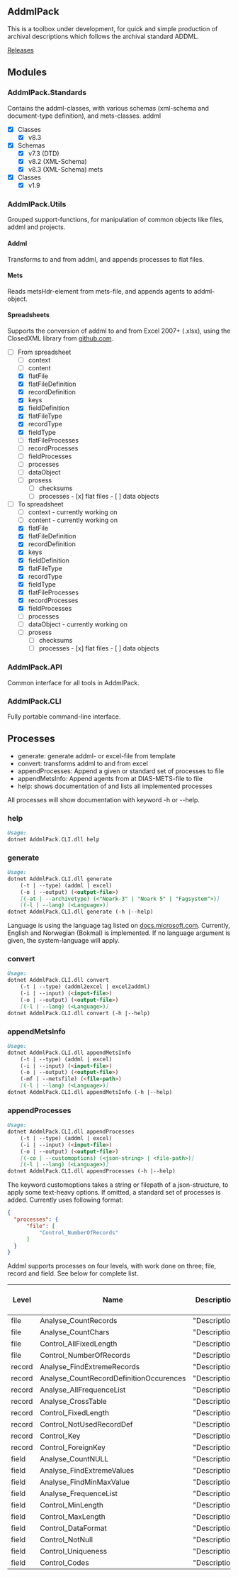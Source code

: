 ## AddmlPack
This is a toolbox under development, for quick and simple production of archival descriptions which follows the archival standard ADDML. 

[Releases](https://github.com/joergen-vs/addmlpack/releases)

## Modules

### AddmlPack.Standards
Contains the addml-classes, with various schemas (xml-schema and document-type definition), and mets-classes.
addml
- [x] Classes
    - [x] v8.3
- [x] Schemas
    - [x] v7.3 (DTD)
    - [x] v8.2 (XML-Schema)
    - [x] v8.3 (XML-Schema)
mets
- [x] Classes
    - [x] v1.9

### AddmlPack.Utils
Grouped support-functions, for manipulation of common objects like files, addml and projects.

#### Addml
Transforms to and from addml, and appends processes to flat files.

#### Mets
Reads metsHdr-element from mets-file, and appends agents to addml-object.

#### Spreadsheets
Supports the conversion of addml to and from Excel 2007+ (.xlsx), using the ClosedXML library from [github.com](https://github.com/ClosedXML/ClosedXML).
- [ ] From spreadsheet
    - [ ] context
    - [ ] content
    - [x] flatFile
    - [x] flatFileDefinition
    - [x] recordDefinition
    - [x] keys
    - [x] fieldDefinition
    - [x] flatFileType
    - [x] recordType
    - [x] fieldType
    - [ ] flatFileProcesses
    - [ ] recordProcesses
    - [ ] fieldProcesses
    - [ ] processes
    - [ ] dataObject
    - [ ] prosess
        - [ ] checksums
        - [ ] processes
              - [x] flat files
              - [ ] data objects
- [ ] To spreadsheet
    - [ ] context - currently working on
    - [ ] content - currently working on
    - [x] flatFile
    - [x] flatFileDefinition
    - [x] recordDefinition
    - [x] keys
    - [x] fieldDefinition
    - [x] flatFileType
    - [x] recordType
    - [x] fieldType
    - [x] flatFileProcesses
    - [x] recordProcesses
    - [x] fieldProcesses
    - [ ] processes
    - [ ] dataObject - currently working on
    - [ ] prosess
        - [ ] checksums
        - [ ] processes
              - [x] flat files
              - [ ] data objects

### AddmlPack.API
Common interface for all tools in AddmlPack.

### AddmlPack.CLI
Fully portable command-line interface.

## Processes
- generate: generate addml- or excel-file from template
- convert: transforms addml to and from excel
- appendProcesses: Append a given or standard set of processes to file
- appendMetsInfo: Append agents from at DIAS-METS-file to file
- help: shows documentation of and lists all implemented processes

All processes will show documentation with keyword -h or --help.

### help
```markdown
Usage:
dotnet AddmlPack.CLI.dll help
```

### generate
```markdown
Usage:
dotnet AddmlPack.CLI.dll generate
    (-t | --type) (addml | excel)
    (-o | --output) (<output-file>)
    [(-at | --archivetype) (<"Noark-3" | "Noark 5" | "Fagsystem">)]
    [(-l | --lang) (<Language>)]
dotnet AddmlPack.CLI.dll generate (-h |--help)
```
Language is using the language tag listed on [docs.microsoft.com](https://docs.microsoft.com/en-us/openspecs/windows_protocols/ms-lcid/a9eac961-e77d-41a6-90a5-ce1a8b0cdb9c). Currently, English and Norwegian (Bokmal) is implemented. If no language argument is given, the system-language will apply.

### convert
```markdown
Usage:
dotnet AddmlPack.CLI.dll convert
    (-t | --type) (addml2excel | excel2addml)
    (-i | --input) (<input-file>)
    (-o | --output) (<output-file>)
    [(-l | --lang) (<Language>)]
dotnet AddmlPack.CLI.dll convert (-h |--help)
```

### appendMetsInfo
```markdown
Usage:
dotnet AddmlPack.CLI.dll appendMetsInfo
    (-t | --type) (addml | excel)
    (-i | --input) (<input-file>)
    (-o | --output) (<output-file>)
    (-mf | --metsfile) (<file-path>)
    [(-l | --lang) (<Language>)]
dotnet AddmlPack.CLI.dll appendMetsInfo (-h |--help)
```

### appendProcesses
```markdown
Usage:
dotnet AddmlPack.CLI.dll appendProcesses
    (-t | --type) (addml | excel)
    (-i | --input) (<input-file>)
    (-o | --output) (<output-file>)
    [(-co | --customoptions) (<json-string> | <file-path>)]
    [(-l | --lang) (<Language>)]
dotnet AddmlPack.CLI.dll appendProcesses (-h |--help)
```
The keyword customoptions takes a string or filepath of a json-structure, to apply some text-heavy options. If omitted, a standard set of processes is added. Currently uses following format:

```json
{
  "processes": {
      "file": [
          "Control_NumberOfRecords"
      ]
  }
}
```
Addml supports processes on four levels, with work done on three; file, record and field. See below for complete list.

| Level | Name | Description | Part of standard set |
| ----------- | ----------- | ----------- | ----------- |
| file | Analyse_CountRecords | "Description" | Yes |
| file | Analyse_CountChars | "Description" | No |
| file | Control_AllFixedLength | "Description" | No |
| file | Control_NumberOfRecords | "Description" | Yes |
| record | Analyse_FindExtremeRecords | "Description" | No |
| record | Analyse_CountRecordDefinitionOccurences | "Description" | Yes |
| record | Analyse_AllFrequenceList | "Description" | No |
| record | Analyse_CrossTable | "Description" | No |
| record | Control_FixedLength | "Description" | Yes |
| record | Control_NotUsedRecordDef | "Description" | Yes |
| record | Control_Key | "Description" | Yes |
| record | Control_ForeignKey | "Description" | Yes |
| field | Analyse_CountNULL | "Description" | Yes |
| field | Analyse_FindExtremeValues | "Description" | Yes |
| field | Analyse_FindMinMaxValue | "Description" | Yes |
| field | Analyse_FrequenceList | "Description" | Yes |
| field | Control_MinLength | "Description" | Yes |
| field | Control_MaxLength | "Description" | Yes |
| field | Control_DataFormat | "Description" | Yes |
| field | Control_NotNull | "Description" | Yes |
| field | Control_Uniqueness | "Description" | Yes |
| field | Control_Codes | "Description" | Yes |

